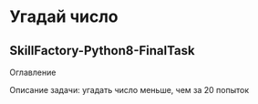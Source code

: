 # Угадай число
SkillFactory-Python8-FinalTask
------------------------------
Оглавление


Описание задачи: угадать число меньше, чем за 20 попыток

